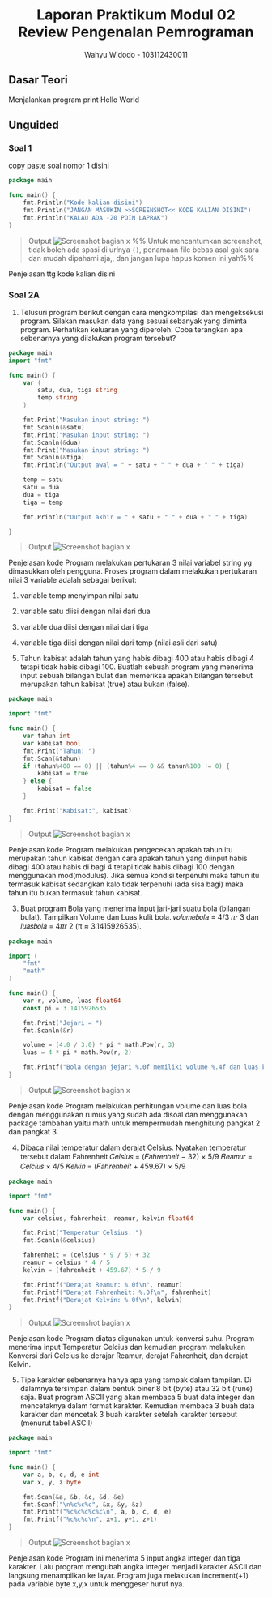 # <h1 align="center">Laporan Praktikum Modul 02 <br> Review Pengenalan Pemrograman</h1>
<p align="center">Wahyu Widodo - 103112430011</p>

## Dasar Teori

Menjalankan program print Hello World

## Unguided

### Soal 1

copy paste soal nomor 1 disini

```go
package main

func main() {
	fmt.Println("Kode kalian disini")
	fmt.Println("JANGAN MASUKIN >>SCREENSHOT<< KODE KALIAN DISINI")
	fmt.Println("KALAU ADA -20 POIN LAPRAK")
}
```

> Output
> ![Screenshot bagian x](output/screenshot_soal1.png)
> %% Untuk mencantumkan screenshot, tidak boleh ada spasi di urlnya `()`, penamaan file bebas asal gak sara dan mudah dipahami aja,, dan jangan lupa hapus komen ini yah%%

Penjelasan ttg kode kalian disini

### Soal 2A

1. Telusuri program berikut dengan cara mengkompilasi dan mengeksekusi program.
Silakan masukan data yang sesuai sebanyak yang diminta program. Perhatikan keluaran
yang diperoleh. Coba terangkan apa sebenarnya yang dilakukan program tersebut?

```go
package main
import "fmt"

func main() {
    var (
        satu, dua, tiga string
        temp string
    )

    fmt.Print("Masukan input string: ")
    fmt.Scanln(&satu)
    fmt.Print("Masukan input string: ")
    fmt.Scanln(&dua)
    fmt.Print("Masukan input string: ")
    fmt.Scanln(&tiga)
    fmt.Println("Output awal = " + satu + " " + dua + " " + tiga)

    temp = satu
    satu = dua
    dua = tiga
    tiga = temp

    fmt.Println("Output akhir = " + satu + " " + dua + " " + tiga)

}
```

> Output
> ![Screenshot bagian x](output/2a-soal1.png)

Penjelasan kode
Program melakukan pertukaran 3 nilai variabel string yg dimasukkan oleh pengguna. Proses program dalam melakukan pertukaran nilai 3 variable adalah sebagai berikut:
 1. variable temp menyimpan nilai satu
 2. variable satu diisi dengan nilai dari dua
 3. variable dua diisi dengan nilai dari tiga
 4. variable tiga diisi dengan nilai dari temp (nilai asli dari satu)


2. Tahun kabisat adalah tahun yang habis dibagi 400 atau habis dibagi 4 tetapi tidak habis
dibagi 100. Buatlah sebuah program yang menerima input sebuah bilangan bulat dan
memeriksa apakah bilangan tersebut merupakan tahun kabisat (true) atau bukan (false).

```go
package main

import "fmt"

func main() {
	var tahun int
	var kabisat bool
	fmt.Print("Tahun: ")
	fmt.Scan(&tahun)
	if (tahun%400 == 0) || (tahun%4 == 0 && tahun%100 != 0) {
		kabisat = true
	} else {
		kabisat = false
	}

	fmt.Print("Kabisat:", kabisat)
}
```

> Output
> ![Screenshot bagian x](output/2a-soal2.png)

Penjelasan kode
Program melakukan pengecekan apakah tahun itu merupakan tahun kabisat dengan cara apakah tahun yang diinput habis dibagi 400 atau habis di bagi 4 tetapi tidak habis dibagi 100 dengan menggunakan mod(modulus). Jika semua kondisi terpenuhi maka tahun itu termasuk kabisat sedangkan kalo tidak terpenuhi (ada sisa bagi) maka tahun itu bukan termasuk tahun kabisat.


3. Buat program Bola yang menerima input jari-jari suatu bola (bilangan bulat). Tampilkan
Volume dan Luas kulit bola. 𝑣𝑜𝑙𝑢𝑚𝑒𝑏𝑜𝑙𝑎 = 4/3 𝜋𝑟 3 dan 𝑙𝑢𝑎𝑠𝑏𝑜𝑙𝑎 = 4𝜋𝑟 2 
(π ≈ 3.1415926535).

```go
package main

import (
	"fmt"
	"math"
)

func main() {
	var r, volume, luas float64
	const pi = 3.1415926535

	fmt.Print("Jejari = ")
	fmt.Scanln(&r)

	volume = (4.0 / 3.0) * pi * math.Pow(r, 3)
	luas = 4 * pi * math.Pow(r, 2)

	fmt.Printf("Bola dengan jejari %.0f memiliki volume %.4f dan luas kulit %.4f\n", r, volume, luas)
}
```

> Output
> ![Screenshot bagian x](output/2a-soal3.png)

Penjelasan kode
Program melakukan perhitungan volume dan luas bola dengan menggunakan rumus yang sudah ada disoal dan menggunakan package tambahan yaitu math untuk mempermudah menghitung pangkat 2 dan pangkat 3. 


4. Dibaca nilai temperatur dalam derajat Celsius. Nyatakan temperatur tersebut dalam 
Fahrenheit
𝐶𝑒𝑙𝑠𝑖𝑢𝑠 = (𝐹𝑎ℎ𝑟𝑒𝑛ℎ𝑒𝑖𝑡 − 32) × 5/9
𝑅𝑒𝑎𝑚𝑢𝑟 = 𝐶𝑒𝑙𝑐𝑖𝑢𝑠 × 4/5
𝐾𝑒𝑙𝑣𝑖𝑛 = (𝐹𝑎ℎ𝑟𝑒𝑛ℎ𝑒𝑖𝑡 + 459.67) × 5/9

```go
package main

import "fmt"

func main() {
	var celsius, fahrenheit, reamur, kelvin float64

	fmt.Print("Temperatur Celsius: ")
	fmt.Scanln(&celsius)

	fahrenheit = (celsius * 9 / 5) + 32
	reamur = celsius * 4 / 5
	kelvin = (fahrenheit + 459.67) * 5 / 9

	fmt.Printf("Derajat Reamur: %.0f\n", reamur)
	fmt.Printf("Derajat Fahrenheit: %.0f\n", fahrenheit)
	fmt.Printf("Derajat Kelvin: %.0f\n", kelvin)
}
```

> Output
> ![Screenshot bagian x](output/2a-soal4.png)

Penjelasan kode
Program diatas digunakan untuk konversi suhu. Program menerima input Temperatur Celcius dan kemudian program melakukan Konversi dari Celcius ke derajar Reamur, derajat Fahrenheit, dan derajat Kelvin. 


5. Tipe karakter sebenarnya hanya apa yang tampak dalam tampilan. Di dalamnya 
tersimpan dalam bentuk biner 8 bit (byte) atau 32 bit (rune) saja. Buat program ASCII yang akan membaca 5 buat data integer dan mencetaknya dalam format karakter. Kemudian membaca 3 buah data karakter dan mencetak 3 buah karakter setelah karakter tersebut (menurut tabel ASCII)

```go
package main

import "fmt"

func main() {
	var a, b, c, d, e int
	var x, y, z byte

	fmt.Scan(&a, &b, &c, &d, &e)
	fmt.Scanf("\n%c%c%c", &x, &y, &z)
	fmt.Printf("%c%c%c%c%c\n", a, b, c, d, e)
	fmt.Printf("%c%c%c\n", x+1, y+1, z+1)
}
```

> Output
> ![Screenshot bagian x](output/2a-soal5.png)

Penjelasan kode
Program ini menerima 5 input angka integer dan tiga karakter. Lalu program mengubah angka integer menjadi karakter ASCII dan langsung menampilkan ke layar. Program juga melakukan increment(+1) pada variable byte x,y,x untuk menggeser huruf nya.
